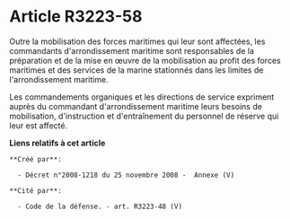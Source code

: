 # Article R3223-58

Outre la mobilisation des forces maritimes qui leur sont affectées, les commandants d'arrondissement maritime sont
responsables de la préparation et de la mise en œuvre de la mobilisation au profit des forces maritimes et des services de la
marine stationnés dans les limites de l'arrondissement maritime.

Les commandements organiques et les directions de service expriment auprès du commandant d'arrondissement maritime leurs
besoins de mobilisation, d'instruction et d'entraînement du personnel de réserve qui leur est affecté.

**Liens relatifs à cet article**

	**Créé par**:

	  - Décret n°2008-1218 du 25 novembre 2008 -  Annexe (V)

	**Cité par**:

	  - Code de la défense. - art. R3223-48 (V)
